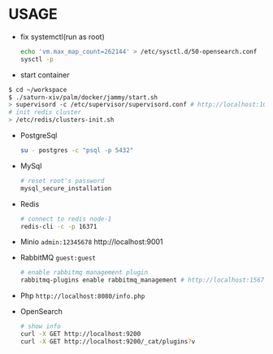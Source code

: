 # USAGE

- fix systemctl(run as root)

  ```bash
  echo 'vm.max_map_count=262144' > /etc/sysctl.d/50-opensearch.conf
  sysctl -p
  ```

- start container

```bash
$ cd ~/workspace
$ ./saturn-xiv/palm/docker/jammy/start.sh
> supervisord -c /etc/supervisor/supervisord.conf # http://localhost:10001
# init redis cluster
> /etc/redis/clusters-init.sh
```

- PostgreSql

  ```bash
  su - postgres -c "psql -p 5432"
  ```

- MySql

  ```bash
  # reset root's password
  mysql_secure_installation
  ```

- Redis

  ```bash
  # connect to redis node-1
  redis-cli -c -p 16371
  ```

- Minio `admin:12345678` http://localhost:9001

- RabbitMQ `guest:guest`

  ```bash
  # enable rabbitmq management plugin
  rabbitmq-plugins enable rabbitmq_management # http://localhost:15672
  ```

- Php `http://localhost:8080/info.php`

- OpenSearch

  ```bash
  # show info
  curl -X GET http://localhost:9200
  curl -X GET http://localhost:9200/_cat/plugins?v
  ```
